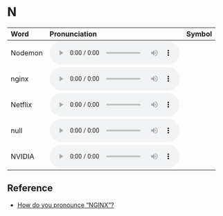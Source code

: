 
# N

| Word  | Pronunciation | Symbol |
| :-- | :-- | :-- |
| Nodemon | <audio :src="$withBase('/audio/Nodemon.mp3')" controls="controls" controlslist="nodownload"></audio> |  |
| nginx | <audio :src="$withBase('/audio/nginx.mp3')" controls="controls" controlslist="nodownload"></audio> |  |
| Netflix | <audio :src="$withBase('/audio/Netflix.mp3')" controls="controls" controlslist="nodownload"></audio> |  |
| null | <audio :src="$withBase('/audio/null.mp3')" controls="controls" controlslist="nodownload"></audio> |  |
| NVIDIA | <audio :src="$withBase('/audio/NVIDIA.mp3')" controls="controls" controlslist="nodownload"></audio> |  |

## Reference

- [How do you pronounce “NGINX”?](https://www.nginx.com/resources/wiki/community/faq/)
